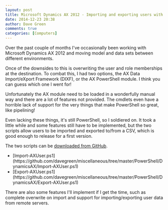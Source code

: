 ```yaml
---
layout: post
title: Microsoft Dynamics AX 2012 - Importing and exporting users with PowerShell
date: 2014-12-23 20:38
author: Dave Green
comments: true
categories: [Computers]
---
```

Over the past couple of months I've occasionally been working with Microsoft Dynamics AX 2012 and moving model and data sets between different environments.

Once of the downsides to this is overwriting the user and role memberships at the destination. To combat this, I had two options, the AX Data Import/eXport Framework (DIXF), or the AX PowerShell module. I think you can guess which one I went for!

Unfortunately the AX module need to be loaded in a wonderfully manual way and there are a lot of features not provided. The cmdlets even have a horrible lack of support for the very things that make PowerShell so great, like pipelining!

Even lacking these things, it's still PowerShell, so I soldiered on. It took a little while and some features still have to be implemented, but the two scripts allow users to be imported and exported to/from a CSV, which is good enough to release for a first version.

The two scripts can be [downloaded from GitHub](https://github.com/davegreen/miscellaneous/tree/master/PowerShell/DynamicsAX).

<ul>
    <li>[Import-AXUser.ps1](https://github.com/davegreen/miscellaneous/tree/master/PowerShell/DynamicsAX/Import-AXUser.ps1)</li>
    <li>[Export-AXUser.ps1](https://github.com/davegreen/miscellaneous/tree/master/PowerShell/DynamicsAX/Export-AXUser.ps1)</li>
</ul>

There are also some features I'll implement if I get the time, such as complete overwrite on import and support for importing/exporting user data from remote servers.
